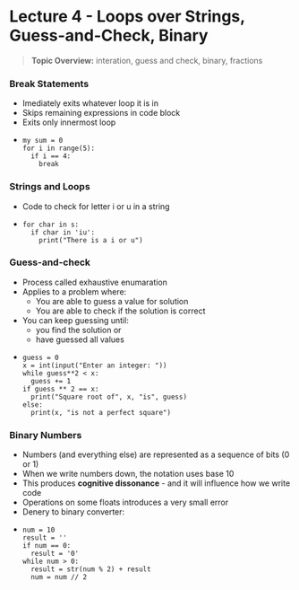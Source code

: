 # Lecture 4 - Loops over Strings, Guess-and-Check, Binary
> **Topic Overview:** interation, guess and check, binary, fractions
### Break Statements
- Imediately exits whatever loop it is in
- Skips remaining expressions in code block
- Exits only innermost loop
- ```
  my sum = 0
  for i in range(5):
    if i == 4:
      break
### Strings and Loops
- Code to check for letter i or u in a string
- ```
  for char in s:
    if char in 'iu':
      print("There is a i or u")
### Guess-and-check
- Process called exhaustive enumaration
- Applies to a problem where:
  - You are able to guess a value for solution
  - You are able to check if the solution is correct
- You can keep guessing until:
  - you find the solution or
  - have guessed all values
 - ```
   guess = 0
   x = int(input("Enter an integer: "))
   while guess**2 < x:
     guess += 1
   if guess ** 2 == x:
     print("Square root of", x, "is", guess)
   else:
     print(x, "is not a perfect square")
### Binary Numbers
- Numbers (and everything else) are represented as a sequence of bits (0 or 1)
- When we write numbers down, the notation uses base 10
- This produces **cognitive dissonance** - and it will influence how we write code
- Operations on some floats introduces a very small error
- Denery to binary converter:
- ```
  num = 10
  result = ''
  if num == 0:
    result = '0'
  while num > 0:
    result = str(num % 2) + result
    num = num // 2
